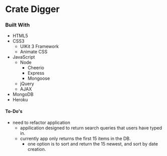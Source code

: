 # Crate Digger

### Built With  
- HTML5  
- CSS3  
    - UIKit 3 Framework
    - Animate CSS
- JavaScript  
    - Node  
        - Cheerio
        - Express
        - Mongoose  
    - jQuery  
    - AJAX  
- MongoDB
- Heroku



#### To-Do's
- need to refactor application
    - appilication designed to return search queries that users have typed in.
    - currently app only returns the first 15 items in the DB. 
        - one option is to sort and return the 15 newest, and sort by date creation.
